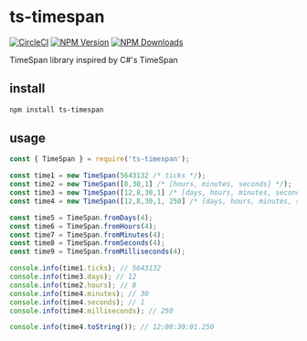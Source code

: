 # ts-timespan

[![CircleCI](https://circleci.com/gh/Meir017/ts-timespan/tree/master.svg?style=svg)](https://circleci.com/gh/Meir017/ts-timespan/tree/master)
[![NPM Version][npm-image]][npm-url]
[![NPM Downloads][downloads-image]][downloads-url]

TimeSpan library inspired by C#'s TimeSpan

## install

```bash
npm install ts-timespan
```

## usage
```js
const { TimeSpan } = require('ts-timespan');

const time1 = new TimeSpan(5643132 /* ticks */);
const time2 = new TimeSpan([8,30,1] /* [hours, minutes, seconds] */);
const time3 = new TimeSpan([12,8,30,1] /* [days, hours, minutes, seconds] */);
const time4 = new TimeSpan([12,8,30,1, 250] /* [days, hours, minutes, seconds, milliseconds] */);

const time5 = TimeSpan.fromDays(4);
const time6 = TimeSpan.fromHours(4);
const time7 = TimeSpan.fromMinutes(4);
const time8 = TimeSpan.fromSeconds(4);
const time9 = TimeSpan.fromMilliseconds(4);

console.info(time1.ticks); // 5643132
console.info(time3.days); // 12
console.info(time2.hours); // 8
console.info(time4.minutes); // 30
console.info(time4.seconds); // 1
console.info(time4.milliseconds); // 250

console.info(time4.toString()); // 12:08:30:01.250
```

[npm-image]: https://img.shields.io/npm/v/ts-timespan.svg
[npm-url]: https://npmjs.org/package/ts-timespan
[downloads-image]: https://img.shields.io/npm/dm/ts-timespan.svg
[downloads-url]: https://npmjs.org/package/ts-timespan